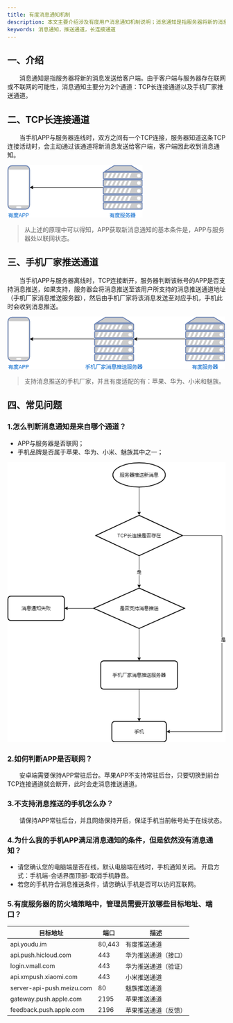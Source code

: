 ```yaml
---
title: 有度消息通知机制
description: 本文主要介绍涉及有度用户消息通知机制说明；消息通知是指服务器将新的消息发送给客户端。由于客户端与服务器存在联网或不联网的可能性，消息通知主要分为2个通道：TCP长连接通道以及手机厂家推送通道。。
keywords: 消息通知，推送通道，长连接通道
---
```


## 一、介绍

　　消息通知是指服务器将新的消息发送给客户端。由于客户端与服务器存在联网或不联网的可能性，消息通知主要分为2个通道：TCP长连接通道以及手机厂家推送通道。



## 二、TCP长连接通道

　　当手机APP与服务器连线时，双方之间有一个TCP连接，服务器知道这条TCP连接活动时，会主动通过该通道将新消息发送给客户端，客户端因此收到消息通知。

![](res/i01_00006/TCP%E9%95%BF%E8%BF%9E%E6%8E%A5%E9%80%9A%E9%81%93.png)

> 从上述的原理中可以得知，APP获取新消息通知的基本条件是，APP与服务器处以联网状态。



## 三、手机厂家推送通道

　　当手机APP与服务器离线时，TCP连接断开，服务器判断该帐号的APP是否支持消息推送，如果支持，服务器会将消息推送至该用户所支持的消息推送通道地址（手机厂家消息推送服务器），然后由手机厂家将该消息发送至对应手机，手机此时会收到消息推送。

![](res/i01_00006/%E6%B6%88%E6%81%AF%E6%8E%A8%E9%80%81%E9%80%9A%E9%81%93.png)

> 支持消息推送的手机厂家，并且有度适配的有：苹果、华为、小米和魅族。



## 四、常见问题

### 1.怎么判断消息通知是来自哪个通道？

- APP与服务器是否联网；
- 手机品牌是否属于苹果、华为、小米、魅族其中之一；

![](res/i01_00006/%E6%B6%88%E6%81%AF%E9%80%9A%E7%9F%A5%E6%B5%81%E7%A8%8B.png)



### 2.如何判断APP是否联网？

　　安卓端需要保持APP常驻后台。苹果APP不支持常驻后台，只要切换到前台TCP连接通道就会断开，此时会走消息推送通道。



### 3.不支持消息推送的手机怎么办？

　　请保持APP常驻后台，并且网络保持开启，保证手机当前帐号处于在线状态。



### 4.为什么我的手机APP满足消息通知的条件，但是依然没有消息通知？

- 请您确认您的电脑端是否在线，默认电脑端在线时，手机通知关闭。
  开启方式：手机端-会话界面顶部-取消手机静音。
- 若您的手机符合消息推送条件，请您确认手机是否可以访问互联网。



### 5.有度服务器的防火墙策略中，管理员需要开放哪些目标地址、端口？

| 目标地址                  | 端口   | 描述                 |
| ------------------------- | ------ | -------------------- |
| api.youdu.im              | 80,443 | 有度推送通道         |
| api.push.hicloud.com      | 443    | 华为推送通道（接口） |
| login.vmall.com           | 443    | 华为推送通道（验证） |
| api.xmpush.xiaomi.com     | 443    | 小米推送通道         |
| server-api-push.meizu.com | 80     | 魅族推送通道         |
| gateway.push.apple.com    | 2195   | 苹果推送通道         |
| feedback.push.apple.com   | 2196   | 苹果推送通道（反馈） |

